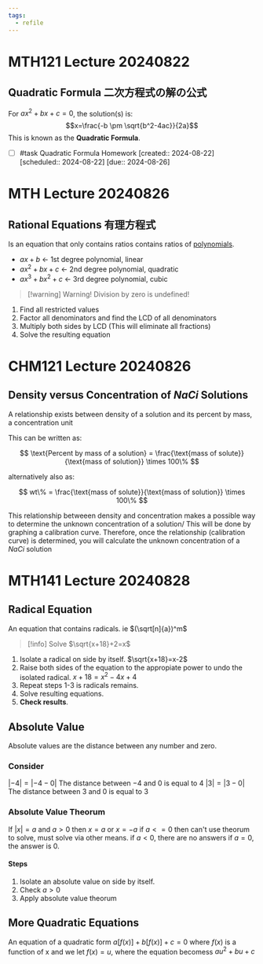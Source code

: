 ```yaml
---
tags:
  - refile
---
```


# MTH121 Lecture 20240822

## Quadratic Formula 二次方程式の解の公式

For $ax^2+bx+c=0$, the solution(s) is:
$$x=\frac{-b \pm \sqrt{b^2-4ac}}{2a}$$
This is known as the **Quadratic Formula**.

- [ ] #task Quadratic Formula Homework  [created:: 2024-08-22]  [scheduled:: 2024-08-22]  [due:: 2024-08-26]


# MTH Lecture 20240826

## Rational Equations 有理方程式

Is an equation that only contains ratios contains ratios of [polynomials](https://google.com).

- $ax+b$ <- 1st degree polynomial, linear
- $ax^2+bx+c$ <- 2nd degree polynomial, quadratic
- $ax^3+bx^2+c$ <- 3rd degree polynomial, cubic

> [!warning] Warning!
> Division by zero is undefined!

1. Find all restricted values
2. Factor all denominators and find the LCD of all denominators
3. Multiply both sides by LCD (This will eliminate all fractions)
4. Solve the resulting equation

# CHM121 Lecture 20240826

## Density versus Concentration of $NaCi$ Solutions

A relationship exists between density of a solution and its percent by mass, a concentration unit

This can be written as:

$$
\text{Percent by mass of a solution} = \frac{\text{mass of solute}}{\text{mass of solution}} \times 100\%
$$

alternatively also as:

$$
wt\% = \frac{\text{mass of solute}}{\text{mass of solution}} \times 100\%
$$

This relationship betweeen density and concentration makes a possible way to determine the unknown concentration of a solution/
This will be done by graphing a calibration curve. Therefore, once the relationship (calibration curve) is determined, you will calculate the unknown
concentration of a $NaCi$ solution

# MTH141 Lecture 20240828

## Radical Equation

An equation that contains radicals. ie $(\sqrt[n]{a})^m$

> [!info] Solve
> $\sqrt{x+18}+2=x$

1. Isolate a radical on side by itself.
    $\sqrt{x+18}=x-2$
2. Raise both sides of the equation to the appropiate power to undo the isolated radical.
    $x+18=x^2-4x+4$
3. Repeat steps 1-3 is radicals remains.
4. Solve resulting equations.
5. **Check results**.

## Absolute Value

Absolute values are the distance between any number and zero.


### Consider

$|-4|=|-4-0|$ The distance between $-4$ and $0$ is equal to $4$
$|3|=|3-0|$ The distance between $3$ and $0$ is equal to $3$

### Absolute Value Theorum

If $|x|=a$ and $a>0$ then $x=a$ or $x=-a$
if $a<=0$ then can't use theorum to solve,
must solve via other means.
if $a<0$, there are no answers
if $a=0$, the answer is $0$.

#### Steps

1. Isolate an absolute value on side by itself.
2. Check $a>0$
3. Apply absolute value theorum

## More Quadratic Equations

An equation of a quadratic form $a[f(x)]+b[f(x)]+c=0$
where $f(x)$ is a function of x and we let $f(x)=u$,
where the equation becomess $au^2+bu+c$
